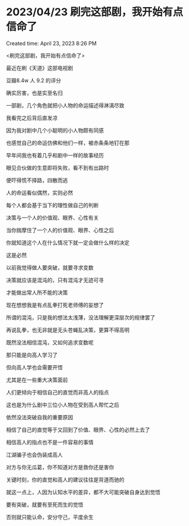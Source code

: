 # 2023/04/23 刷完这部剧，我开始有点信命了

Created time: April 23, 2023 8:26 PM

<刷完这部剧，我开始有点信命了>

最近在刷《天道》这部电视剧

豆瓣8.4w 人 9.2 的评分

确实厉害，也是实至名归

一部剧，几个角色就把小人物的命运描述得淋漓尽致

我看完之后背后直发凉

因为我对剧中几个小聪明的小人物颇有同感

也感觉自己的命运仿佛和他们一样，被赤条条地钉在那

早年间我也有着几乎和剧中一样的故事经历

眼见合伙做的生意即将失败，看不到有出路时

便吓得慌不择路，四散而逃

人的命运看似偶然，实则必然

每个人都会基于当下的理性做自己的判断

决策与一个人的价值观、眼界、心性有关

当你揣摩住了一个人的价值观、眼界、心性之后

你就知道这个人在什么情况下就一定会做什么样的决定

这是必然

以前我觉得做人要突破，就要寻求变数

决策就应该是混沌的，只有混沌才无迹可寻

才能做出常人所不能的决策

现在想想我是有点乱拳打死老师傅的妄想了

所谓的混沌，只是我的想法太浅薄，没法理解更深层次的规律罢了

再说乱拳，也无非就是无头苍蝇乱决策，更算不得高明

既然没法相信混沌，又如何追求变数呢

那只能是向高人学习了

但向高人学也会需要开悟

尤其是在一些重大决策面前

人们更倾向于相信自己的直觉而非高人的指点

这也是为什么剧中三位小人物在受到高人帮忙之后

依然没法突破自我的重要原因

相信了自己的直觉等于又回到了价值、眼界、心性的必然上去了

相信高人的指点也不是一件容易的事情

江湖骗子也会伪装成高人

对方与你无瓜葛，你不知道对方是救你还是害你

关键时刻，你的直觉和高人的建议往往是背道而驰的

就这一点上，人因为认知水平的差异，都不大可能突破自身达到觉悟

要有突破，就要有至死而生的觉悟

否则就只能认命，安分守己，平度余生